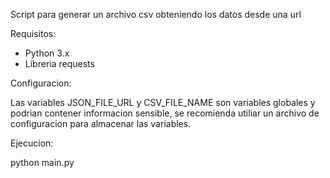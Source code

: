 Script para generar un archivo csv obteniendo los datos desde una url

Requisitos:

- Python 3.x
- Libreria requests

Configuracion:

Las variables JSON_FILE_URL y CSV_FILE_NAME son variables globales y podrian
contener informacion sensible, se recomienda utiliar un archivo de configuracion
para almacenar las variables.

Ejecucion:

python main.py 